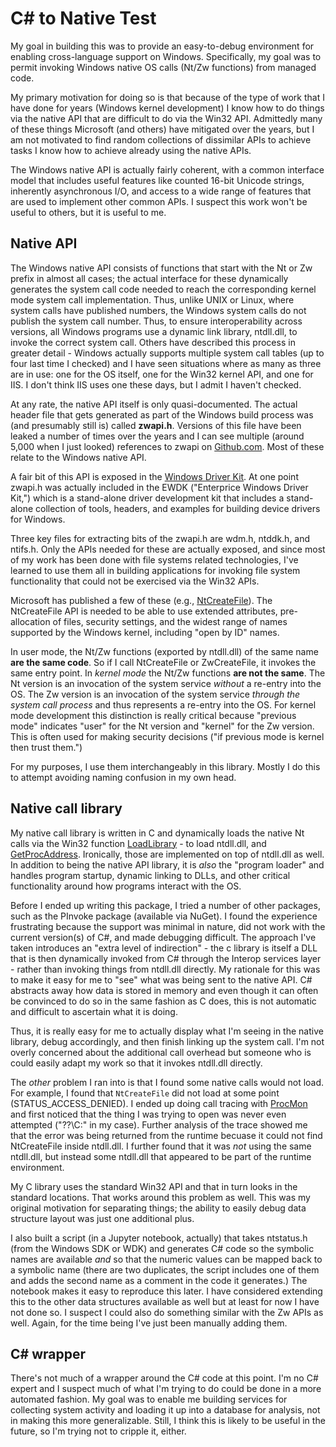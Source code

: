 # C# to Native Test

My goal in building this was to provide an easy-to-debug environment for enabling cross-language support on Windows.
Specifically, my goal was to permit invoking Windows native OS calls (Nt/Zw functions) from managed code.

My primary motivation for doing so is that because of the type of work that I have done for years
(Windows kernel development) I know how to do things via the native API that are difficult to do via the Win32 API.
Admittedly many of these things Microsoft (and others) have mitigated over the years, but I am not motivated to
find random collections of dissimilar APIs to achieve tasks I know how to achieve already using the native APIs.

The Windows native API is actually fairly coherent, with a common interface model that includes useful features
like counted 16-bit Unicode strings, inherently asynchronous I/O, and access to a wide range of features that
are used to implement other common APIs.  I suspect this work won't be useful to others, but it is useful to me.

## Native API

The Windows native API consists of functions that start with the Nt or Zw prefix in almost all cases; the actual
interface for these dynamically generates the system call code needed to reach the corresponding kernel mode
system call implementation.  Thus, unlike UNIX or Linux, where system calls have published numbers, the Windows
system calls do not publish the system call number.  Thus, to ensure interoperability across versions, all Windows
programs use a dynamic link library, ntdll.dll, to invoke the correct system call.  Others have described this
process in greater detail - Windows actually supports multiple system call tables (up to four last time I checked)
and I have seen situations where as many as three are in use: one for the OS itself, one for the Win32 kernel API,
and one for IIS.  I don't think IIS uses one these days, but I admit I haven't checked.

At any rate, the native API itself is only quasi-documented.  The actual header file that gets generated as part
of the Windows build process was (and presumably still is) called **zwapi.h**.  Versions of this file have been
leaked a number of times over the years and I can see multiple (around 5,000 when I just looked) references to zwapi
on [Github.com](Github.com).  Most of these relate to the Windows native API.

A fair bit of this API is exposed in the [Windows Driver Kit](https://docs.microsoft.com/en-us/windows-hardware/drivers/download-the-wdk).
At one point zwapi.h was actually included in the EWDK ("Enterprice Windows Driver Kit,") which is a stand-alone driver development kit
that includes a stand-alone collection of tools, headers, and examples for building device drivers for Windows.

Three key files for extracting bits of the zwapi.h are wdm.h, ntddk.h, and ntifs.h.  Only the APIs needed for these are actually exposed,
and since most of my work has been done with file systems related technologies, I've learned to use them all in building applications for
invoking file system functionality that could not be exercised via the Win32 APIs.

Microsoft has published a few of these (e.g., [NtCreateFile](https://docs.microsoft.com/en-us/windows/win32/api/winternl/nf-winternl-ntcreatefile)).
The NtCreateFile API is needed to be able to use extended attributes, pre-allocation of files, security settings, and the widest range of names supported
by the Windows kernel, including "open by ID" names.

In user mode, the Nt/Zw functions (exported by ntdll.dll) of the same name **are the same code**.  So if I call NtCreateFile or ZwCreateFile, it invokes
the same entry point.  In _kernel mode_ the Nt/Zw functions **are not the same**.  The Nt version is an invocation of the system service _without_
a re-entry into the OS.  The Zw version is an invocation of the system service _through the system call process_ and thus represents a re-entry into the OS.
For kernel mode development this distinction is really critical because "previous mode" indicates "user" for the Nt version and "kernel" for the Zw version.
This is often used for making security decisions ("if previous mode is kernel then trust them.")

For my purposes, I use them interchangeably in this library. Mostly I do this to attempt avoiding naming confusion in my own head.

## Native call library

My native call library is written in C and dynamically loads the native Nt calls via the Win32 function
[LoadLibrary](https://docs.microsoft.com/en-us/cpp/build/loadlibrary-and-afxloadlibrary) - to load ntdll.dll, and 
[GetProcAddress](https://docs.microsoft.com/en-us/cpp/build/getprocaddress).  Ironically, those are implemented
on top of ntdll.dll as well.  In addition to being the native API library, it is _also_ the "program loader" and
handles program startup, dynamic linking to DLLs, and other critical functionality around how programs interact
with the OS.

Before I ended up writing this package, I tried a number of other packages, such as the PInvoke package (available via NuGet).  I found
the experience frustrating because the support was minimal in nature, did not work with the current version(s) of C#, and made debugging
difficult.  The approach I've taken introduces an "extra level of indirection" - the c library is itself a DLL that is then dynamically
invoked from C# through the Interop services layer - rather than invoking things from ntdll.dll directly.  My rationale for this
was to make it easy for me to "see" what was being sent to the native API.  C# abstracts away how data is stored in memory and even though
it can often be convinced to do so in the same fashion as C does, this is not automatic and difficult to ascertain what it is doing.

Thus, it is really easy for me to actually display what I'm seeing in the native library, debug accordingly, and then finish linking up
the system call.  I'm not overly concerned about the additional call overhead but someone who is could easily adapt my work so that it
invokes ntdll.dll directly.

The _other_ problem I ran into is that I found some native calls would not load.  For example, I found that `NtCreateFile` did not
load at some point (STATUS_ACCESS_DENIED).  I ended up doing call tracing with [ProcMon](https://docs.microsoft.com/en-us/sysinternals/downloads/procmon)
and first noticed that the thing I was trying to open was never even attempted ("\??\C:" in my case).  Further analysis of the
trace showed me that the error was being returned from the runtime becuase it could not find NtCreateFile inside ntdll.dll.
I further found that it was _not_ using the same ntdll.dll, but instead some ntdll.dll that appeared to be part of the runtime environment.

My C library uses the standard Win32 API and that in turn looks in the standard locations. That works around this problem as well.  This was my original
motivation for separating things; the ability to easily debug data structure layout was just one additional plus.

I also built a script (in a Jupyter notebook, actually) that takes ntstatus.h (from the Windows SDK or WDK) and generates C# code
so the symbolic names are available _and_ so that the numeric values can be mapped back to a symbolic name (there are two duplicates, the
script includes one of them and adds the second name as a comment in the code it generates.)  The notebook makes it easy to reproduce this
later. I have considered extending this to the other data structures available as well but at least for now I have not done so.  I suspect
I could also do something similar with the Zw APIs as well.  Again, for the time being I've just been manually adding them.

## C# wrapper

There's not much of a wrapper around the C# code at this point.  I'm no C# expert and I suspect much of what I'm trying to do could be
done in a more automated fashion. My goal was to enable me building services for collecting system activity and loading it up into
a database for analysis, not in making this more generalizable. Still, I think this is likely to be useful in the future, so I'm trying
not to cripple it, either.
